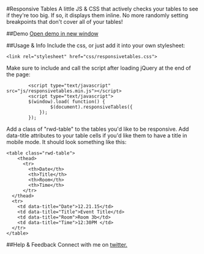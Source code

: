 #Responsive Tables
A little JS & CSS that actively checks your tables to see if they're too big. If so, it displays them inline. No more randomly setting breakpoints that don't cover all of your tables!


##Demo
<a href="http://kthornbloom.com/responsivetables" target="_blank">Open demo in new window</a>

##Usage & Info
Include the css, or just add it into your own stylesheet:
```
<link rel="stylesheet" href="css/responsivetables.css">
```
Make sure to include and call the script after loading jQuery at the end of the page:
```
        <script type="text/javascript" src="js/responsivetables.min.js"></script>
        <script type="text/javascript">
        $(window).load( function() {
                $(document).responsiveTables({
            });
        });
```
Add a class of "rwd-table" to the tables you'd like to be responsive. Add data-title attributes to your table cells if you'd like them to have a title in mobile mode. It should look something like this:
```
<table class="rwd-table">
	<thead>
	  <tr>
	    <th>Date</th>
	    <th>Title</th>
	    <th>Room</th>
	    <th>Time</th>
	  </tr>
  </thead>
  <tr>
    <td data-title="Date">12.21.15</td>
    <td data-title="Title">Event Title</td>
    <td data-title="Room">Room 3b</td>
    <td data-title="Time">12:30PM </td>
  </tr>
</table>
```

##Help & Feedback
Connect with me on <a href="https://twitter.com/kthornbloom" target="_blank">twitter.</a>

